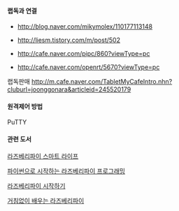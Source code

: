 #### 랩독과 연결 ####

  * http://blog.naver.com/mikymolex/110177113148

  * http://liesm.tistory.com/m/post/502

  * http://cafe.naver.com/pipc/860?viewType=pc

  * http://cafe.naver.com/openrt/5670?viewType=pc

랩독판매 http://m.cafe.naver.com/TabletMyCafeIntro.nhn?cluburl=joonggonara&articleid=245520179

#### 원격제어 방법 ####

PuTTY

#### 관련 도서 ####
[라즈베리파이 스마트 라이프](raspberrybookOne.md)

[파이썬으로 시작하는 라즈베리파이 프로그래밍](raspberrybookTwo.md)

[라즈베리파이 시작하기](http://www.aladin.co.kr/shop/wproduct.aspx?ISBN=8994506624)

[거침없이 배우는 라즈베리파이](http://www.aladin.co.kr/shop/wproduct.aspx?ISBN=8993827575)